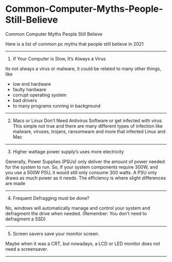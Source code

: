 # Common-Computer-Myths-People-Still-Believe
Common Computer Myths People Still Believe

Here is a list of common pc myths that people still believe in 2021

-----------------------------

1. If Your Computer is Slow, It’s Always a Virus


Its not always a virus or malware, it could be related to many other things, like
* low end hardware
* faulty hardware
* corrupt operating system
* bad drivers
* to many programs running in background

-----------------------------

2. Macs or Linux Don’t Need Antivirus Software or get infected with virus
This simple not true and there are many different types of infection like malware, viruses, trojans, ransomware and more that infected Linux and Mac

-----------------------------

3. Higher wattage power supply’s uses more electricity


Generally, Power Supplies (PSUs) only deliver the amount of power needed for the system to run. So, if your system components require 300W, and you use a 500W PSU, it would still only consume 300 watts. A PSU only draws as much power as it needs. The efficiency is where slight differences are made

-----------------------------

4. Frequent Defragging must be done?


No, windows will automatically manage and control your system and defragment the drive when needed. (Remember: You don’t need to defragment a SSD)

-----------------------------

5. Screen savers save your monitor screen.


Maybe when it was a CRT, but nowadays, a LCD or LED monitor does not need a screensaver.

-----------------------------
